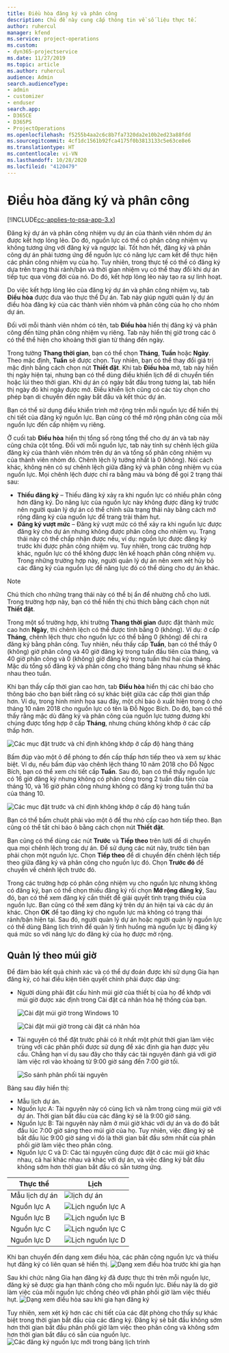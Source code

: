 ```yaml
---
title: Điều hòa đăng ký và phân công
description: Chủ đề này cung cấp thông tin về số liệu thực tế.
author: ruhercul
manager: kfend
ms.service: project-operations
ms.custom:
- dyn365-projectservice
ms.date: 11/27/2019
ms.topic: article
ms.author: ruhercul
audience: Admin
search.audienceType:
- admin
- customizer
- enduser
search.app:
- D365CE
- D365PS
- ProjectOperations
ms.openlocfilehash: f5255b4aa2c6c8b7fa7320da2e10b2ed23a88fdd
ms.sourcegitcommit: 4cf1dc1561b92fca4175f0b3813133c5e63ce8e6
ms.translationtype: HT
ms.contentlocale: vi-VN
ms.lasthandoff: 10/28/2020
ms.locfileid: "4120479"
---
```

# <a name="reconcile-bookings-and-assignments"></a>Điều hòa đăng ký và phân công

[!INCLUDE[cc-applies-to-psa-app-3.x](../includes/cc-applies-to-psa-app-3x.md)]

Đăng ký dự án và phân công nhiệm vụ dự án của thành viên nhóm dự án được kết hợp lỏng lẻo. Do đó, nguồn lực có thể có phân công nhiệm vụ không tương ứng với đăng ký và ngược lại. Tốt hơn hết, đăng ký và phân công dự án phải tương ứng để nguồn lực có năng lực cam kết để thực hiện các phân công nhiệm vụ của họ. Tuy nhiên, trong thực tế có thể có đăng ký dựa trên trạng thái rảnh/bận và thời gian nhiệm vụ có thể thay đổi khi dự án tiếp tục qua vòng đời của nó. Do đó, kết hợp lỏng lẻo này tạo ra sự linh hoạt.

Do việc kết hợp lỏng lẻo của đăng ký dự án và phân công nhiệm vụ, tab **Điều hòa** được đưa vào thực thể Dự án. Tab này giúp người quản lý dự án điều hòa đăng ký của các thành viên nhóm và phân công của họ cho nhóm dự án.

Đối với mỗi thành viên nhóm có tên, tab **Điều hòa** hiển thị đăng ký và phân công đến từng phân công nhiệm vụ riêng. Tab này hiển thị giờ trong các ô có thể thể hiện cho khoảng thời gian từ tháng đến ngày.

Trong tường **Thang thời gian**, bạn có thể chọn **Tháng**, **Tuần** hoặc **Ngày**. Theo mặc định, **Tuần** sẽ được chọn. Tuy nhiên, bạn có thể thay đổi giá trị mặc định bằng cách chọn nút **Thiết đặt**. Khi tab **Điều hòa** mở, tab này hiển thị ngày hiện tại, nhưng bạn có thể dùng điều khiển lịch để di chuyển tiến hoặc lùi theo thời gian. Khi dự án có ngày bắt đầu trong tương lai, tab hiển thị ngày đó khi ngày được mở. Điều khiển lịch cũng có các tùy chọn cho phép bạn di chuyển đến ngày bắt đầu và kết thúc dự án.

Bạn có thể sử dụng điều khiển trình mở rộng trên mỗi nguồn lực để hiển thị chi tiết của đăng ký nguồn lực. Bạn cũng có thể mở rộng phân công của mỗi nguồn lực đến cấp nhiệm vụ riêng.

Ở cuối tab **Điều hòa** hiển thị tổng số ròng tổng thể cho dự án và tab này cũng chứa cột tổng. Đối với mỗi nguồn lực, tab này tính sự chênh lệch giữa đăng ký của thành viên nhóm trên dự án và tổng số phân công nhiệm vụ của thành viên nhóm đó. Chênh lệch lý tưởng nhất là 0 (không). Nói cách khác, không nên có sự chênh lệch giữa đăng ký và phân công nhiệm vụ của nguồn lực. Mọi chênh lệch được chỉ ra bằng màu và bóng để gọi 2 trạng thái sau:

- **Thiếu đăng ký** – Thiếu đăng ký xảy ra khi nguồn lực có nhiều phân công hơn đăng ký. Do năng lực của nguồn lực này không được đăng ký trước nên người quản lý dự án có thể chỉnh sửa trạng thái này bằng cách mở rộng đăng ký của nguồn lực để trang trải thâm hụt.
- **Đăng ký vượt mức** – Đăng ký vượt mức có thể xảy ra khi nguồn lực được đăng ký cho dự án nhưng không được phân công cho nhiệm vụ. Trạng thái này có thể chấp nhận được nếu, ví dụ: nguồn lực được đăng ký trước khi được phân công nhiệm vụ. Tuy nhiên, trong các trường hợp khác, nguồn lực có thể không được lên kế hoạch phân công nhiệm vụ. Trong những trường hợp này, người quản lý dự án nên xem xét hủy bỏ các đăng ký của nguồn lực để năng lực đó có thể dùng cho dự án khác.

> [!NOTE]
> Chú thích cho những trạng thái này có thể bị ẩn để nhường chỗ cho lưới. Trong trường hợp này, bạn có thể hiển thị chú thích bằng cách chọn nút **Thiết đặt**.

Trong một số trường hợp, khi trường **Thang thời gian** được đặt thành mức cao hơn **Ngày**, thì chênh lệch có thể được tính bằng 0 (không). Ví dụ: ở cấp **Tháng**, chênh lệch thực cho nguồn lực có thể bằng 0 (không) để chỉ ra đăng ký bằng phân công. Tuy nhiên, nếu thấy cấp **Tuần**, bạn có thể thấy 0 (không) giờ phân công và 40 giờ đăng ký trong tuần đầu tiên của tháng, và 40 giờ phân công và 0 (không) giờ đăng ký trong tuần thứ hai của tháng. Mặc dù tổng số đăng ký và phân công cho tháng bằng nhau nhưng sẽ khác nhau theo tuần.

Khi bạn thấy cấp thời gian cao hơn, tab **Điều hòa** hiển thị các chỉ báo cho thông báo cho bạn biết rằng có sự khác biệt giữa các cấp thời gian thấp hơn. Ví dụ, trong hình minh họa sau đây, một chỉ báo ô xuất hiện trong ô cho tháng 10 năm 2018 cho nguồn lực có tên là Đỗ Ngọc Bích. Do đó, bạn có thể thấy rằng mặc dù đăng ký và phân công của nguồn lực tương đương khi chúng được tổng hợp ở cấp **Tháng**, nhưng chúng không khớp ở các cấp thấp hơn.

![Các mục đặt trước và chỉ định không khớp ở cấp độ hàng tháng](media/reconcile-assignments-01.JPG)

Bấm đúp vào một ô để phóng to đến cấp thấp hơn tiếp theo và xem sự khác biệt. Ví dụ, nếu bấm đúp vào chênh lệch tháng 10 năm 2018 cho Đỗ Ngọc Bích, bạn có thể xem chi tiết cấp **Tuần**. Sau đó, bạn có thể thấy nguồn lực có 16 giờ đăng ký nhưng không có phân công trong 2 tuần đầu tiên của tháng 10, và 16 giờ phân công nhưng không có đăng ký trong tuần thứ ba của tháng 10.

![Các mục đặt trước và chỉ định không khớp ở cấp độ hàng tuần](media/reconcile-assignments-02.JPG)

Bạn có thể bấm chuột phải vào một ô để thu nhỏ cấp cao hơn tiếp theo. Bạn cũng có thể tắt chỉ báo ô bằng cách chọn nút **Thiết đặt**. 

Bạn cũng có thể dùng các nút **Trước** và **Tiếp theo** trên lưới để di chuyển qua mọi chênh lệch trong dự án. Để sử dụng các nút này, trước tiên bạn phải chọn một nguồn lực. Chọn **Tiếp theo** để di chuyển đến chênh lệch tiếp theo giữa đăng ký và phân công cho nguồn lực đó. Chọn **Trước đó** để chuyển về chênh lệch trước đó.

Trong các trường hợp có phân công nhiệm vụ cho nguồn lực nhưng không có đăng ký, bạn có thể chọn thiếu đăng ký rồi chọn **Mở rộng đăng ký**, Sau đó, bạn có thể xem đăng ký cần thiết để giải quyết tình trạng thiếu của nguồn lực. Bạn cũng có thể xem đăng ký trên dự án hiện tại và các dự án khác. Chọn **OK** để tạo đăng ký cho nguồn lực mà không có trạng thái rảnh/bận hiện tại. Sau đó, người quản lý dự án hoặc người quản lý nguồn lực có thể dùng Bảng lịch trình để quản lý tình huống mà nguồn lực bị đăng ký quá mức so với năng lực do đăng ký của họ được mở rộng.

## <a name="managing-with-time-zones"></a>Quản lý theo múi giờ
Để đảm bảo kết quả chính xác và có thể dự đoán được khi sử dụng Gia hạn đăng ký, có hai điều kiện tiên quyết chính phải được đáp ứng:  

- Người dùng phải đặt cấu hình múi giờ của thiết bị của họ để khớp với múi giờ được xác định trong Cài đặt cá nhân hóa hệ thống của bạn.
 
  ![Cài đặt múi giờ trong Windows 10](media/reconcile-assignments-03.png)

  ![Cài đặt múi giờ trong cài đặt cá nhân hóa](media/reconcile-assignments-04.png)
 
- Tài nguyên có thể đặt trước phải có ít nhất một phút thời gian làm việc trùng với các phân phối được sử dụng để xác định gia hạn được yêu cầu. Chẳng hạn ví dụ sau đây cho thấy các tài nguyên đánh giá với giờ làm việc rơi vào khoảng từ 9:00 giờ sáng đến 7:00 giờ tối. 

  ![So sánh phân phối tài nguyên](media/reconcile-assignments-05.png)

Bảng sau đây hiển thị:

- Mẫu lịch dự án.
- Nguồn lực A: Tài nguyên này có cùng lịch và nằm trong cùng múi giờ với dự án. Thời gian bắt đầu của các đăng ký sẽ là 9:00 giờ sáng.
- Nguồn lực B: Tài nguyên này nằm ở múi giờ khác với dự án và do đó bắt đầu lúc 7:00 giờ sáng theo múi giờ của họ. Tuy nhiên, việc đăng ký sẽ bắt đầu lúc 9:00 giờ sáng vì đó là thời gian bắt đầu sớm nhất của phân phối giờ làm việc theo phân công.
- Nguồn lực C và D: Các tài nguyên cũng được đặt ở các múi giờ khác nhau, cả hai khác nhau và khác với dự án, và việc đăng ký bắt đầu không sớm hơn thời gian bắt đầu có sẵn tương ứng.

|Thực thể  |Lịch  |
|-|-|
|Mẫu lịch dự án   | ![lịch dự án](media/reconcile-assignments-06.png) |
|Nguồn lực A  | ![Lịch nguồn lực A](media/reconcile-assignments-06.png) |
|Nguồn lực B  |  ![Lịch nguồn lực B](media/reconcile-assignments-07.png) |
|Nguồn lực C  |  ![Lịch nguồn lực C](media/reconcile-assignments-08.png) |
|Nguồn lực D  | ![Lịch nguồn lực D](media/reconcile-assignments-09.png)  |
 
Khi bạn chuyển đến dạng xem điều hòa, các phân công nguồn lực và thiếu hụt đăng ký có liên quan sẽ hiển thị.
 ![Dạng xem điều hòa trước khi gia hạn](media/reconcile-assignments-10.png)

Sau khi chức năng Gia hạn đăng ký đã được thực thi trên mỗi nguồn lực, đăng ký sẽ được gia hạn thành công cho mỗi nguồn lực. Điều này là do giờ làm việc của mỗi nguồn lực chồng chéo với phân phối giờ làm việc thiếu hụt.
 ![Dạng xem điều hòa sau khi gia hạn đăng ký](media/reconcile-assignments-11.png) 

Tuy nhiên, xem xét kỹ hơn các chi tiết của các đặt phòng cho thấy sự khác biệt trong thời gian bắt đầu của các đăng ký. Đăng ký sẽ bắt đầu không sớm hơn thời gian bắt đầu phân phối giờ làm việc theo phân công và không sớm hơn thời gian bắt đầu có sẵn của nguồn lực.
 ![Các đăng ký nguồn lực mới trong bảng lịch trình](media/reconcile-assignments-12.png)
